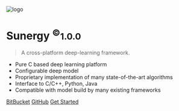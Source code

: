 ![logo](_icon.svg)

# Sunergy <sup>&copy;</sup><small>1.0.0</small>

> A cross-platform deep-learning framework.

* Pure C based deep learning platform
* Configurable deep model
* Proprietary implementation of many state-of-the-art algorithms
* Interface to C/C++, Python, Java
* Compatible with model build by many existing frameworks

[BitBucket](https://bitbucket.com/VMaxx/Sunergy/)
[GitHub](https://github.com/DeepNorthAI/Sunergy_multiPlatform)
[Get Started](#Sunergy)
